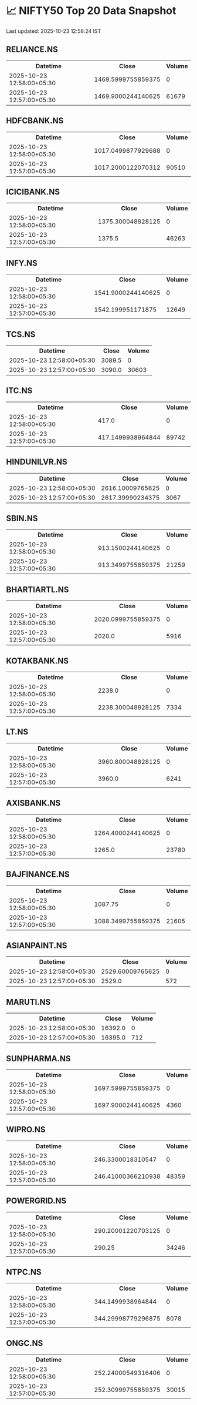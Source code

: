 # 📈 NIFTY50 Top 20 Data Snapshot

Last updated: 2025-10-23 12:58:24 IST

## RELIANCE.NS

<table>
  <tr><th>Datetime</th><th>Close</th><th>Volume</th></tr>
  <tr><td>2025-10-23 12:58:00+05:30</td><td>1469.5999755859375</td><td>0</td></tr>
  <tr><td>2025-10-23 12:57:00+05:30</td><td>1469.9000244140625</td><td>61679</td></tr>
</table>

## HDFCBANK.NS

<table>
  <tr><th>Datetime</th><th>Close</th><th>Volume</th></tr>
  <tr><td>2025-10-23 12:58:00+05:30</td><td>1017.0499877929688</td><td>0</td></tr>
  <tr><td>2025-10-23 12:57:00+05:30</td><td>1017.2000122070312</td><td>90510</td></tr>
</table>

## ICICIBANK.NS

<table>
  <tr><th>Datetime</th><th>Close</th><th>Volume</th></tr>
  <tr><td>2025-10-23 12:58:00+05:30</td><td>1375.300048828125</td><td>0</td></tr>
  <tr><td>2025-10-23 12:57:00+05:30</td><td>1375.5</td><td>46263</td></tr>
</table>

## INFY.NS

<table>
  <tr><th>Datetime</th><th>Close</th><th>Volume</th></tr>
  <tr><td>2025-10-23 12:58:00+05:30</td><td>1541.9000244140625</td><td>0</td></tr>
  <tr><td>2025-10-23 12:57:00+05:30</td><td>1542.199951171875</td><td>12649</td></tr>
</table>

## TCS.NS

<table>
  <tr><th>Datetime</th><th>Close</th><th>Volume</th></tr>
  <tr><td>2025-10-23 12:58:00+05:30</td><td>3089.5</td><td>0</td></tr>
  <tr><td>2025-10-23 12:57:00+05:30</td><td>3090.0</td><td>30603</td></tr>
</table>

## ITC.NS

<table>
  <tr><th>Datetime</th><th>Close</th><th>Volume</th></tr>
  <tr><td>2025-10-23 12:58:00+05:30</td><td>417.0</td><td>0</td></tr>
  <tr><td>2025-10-23 12:57:00+05:30</td><td>417.1499938964844</td><td>89742</td></tr>
</table>

## HINDUNILVR.NS

<table>
  <tr><th>Datetime</th><th>Close</th><th>Volume</th></tr>
  <tr><td>2025-10-23 12:58:00+05:30</td><td>2616.10009765625</td><td>0</td></tr>
  <tr><td>2025-10-23 12:57:00+05:30</td><td>2617.39990234375</td><td>3067</td></tr>
</table>

## SBIN.NS

<table>
  <tr><th>Datetime</th><th>Close</th><th>Volume</th></tr>
  <tr><td>2025-10-23 12:58:00+05:30</td><td>913.1500244140625</td><td>0</td></tr>
  <tr><td>2025-10-23 12:57:00+05:30</td><td>913.3499755859375</td><td>21259</td></tr>
</table>

## BHARTIARTL.NS

<table>
  <tr><th>Datetime</th><th>Close</th><th>Volume</th></tr>
  <tr><td>2025-10-23 12:58:00+05:30</td><td>2020.0999755859375</td><td>0</td></tr>
  <tr><td>2025-10-23 12:57:00+05:30</td><td>2020.0</td><td>5916</td></tr>
</table>

## KOTAKBANK.NS

<table>
  <tr><th>Datetime</th><th>Close</th><th>Volume</th></tr>
  <tr><td>2025-10-23 12:58:00+05:30</td><td>2238.0</td><td>0</td></tr>
  <tr><td>2025-10-23 12:57:00+05:30</td><td>2238.300048828125</td><td>7334</td></tr>
</table>

## LT.NS

<table>
  <tr><th>Datetime</th><th>Close</th><th>Volume</th></tr>
  <tr><td>2025-10-23 12:58:00+05:30</td><td>3960.800048828125</td><td>0</td></tr>
  <tr><td>2025-10-23 12:57:00+05:30</td><td>3960.0</td><td>6241</td></tr>
</table>

## AXISBANK.NS

<table>
  <tr><th>Datetime</th><th>Close</th><th>Volume</th></tr>
  <tr><td>2025-10-23 12:58:00+05:30</td><td>1264.4000244140625</td><td>0</td></tr>
  <tr><td>2025-10-23 12:57:00+05:30</td><td>1265.0</td><td>23780</td></tr>
</table>

## BAJFINANCE.NS

<table>
  <tr><th>Datetime</th><th>Close</th><th>Volume</th></tr>
  <tr><td>2025-10-23 12:58:00+05:30</td><td>1087.75</td><td>0</td></tr>
  <tr><td>2025-10-23 12:57:00+05:30</td><td>1088.3499755859375</td><td>21605</td></tr>
</table>

## ASIANPAINT.NS

<table>
  <tr><th>Datetime</th><th>Close</th><th>Volume</th></tr>
  <tr><td>2025-10-23 12:58:00+05:30</td><td>2529.60009765625</td><td>0</td></tr>
  <tr><td>2025-10-23 12:57:00+05:30</td><td>2529.0</td><td>572</td></tr>
</table>

## MARUTI.NS

<table>
  <tr><th>Datetime</th><th>Close</th><th>Volume</th></tr>
  <tr><td>2025-10-23 12:58:00+05:30</td><td>16392.0</td><td>0</td></tr>
  <tr><td>2025-10-23 12:57:00+05:30</td><td>16395.0</td><td>712</td></tr>
</table>

## SUNPHARMA.NS

<table>
  <tr><th>Datetime</th><th>Close</th><th>Volume</th></tr>
  <tr><td>2025-10-23 12:58:00+05:30</td><td>1697.5999755859375</td><td>0</td></tr>
  <tr><td>2025-10-23 12:57:00+05:30</td><td>1697.9000244140625</td><td>4360</td></tr>
</table>

## WIPRO.NS

<table>
  <tr><th>Datetime</th><th>Close</th><th>Volume</th></tr>
  <tr><td>2025-10-23 12:58:00+05:30</td><td>246.3300018310547</td><td>0</td></tr>
  <tr><td>2025-10-23 12:57:00+05:30</td><td>246.41000366210938</td><td>48359</td></tr>
</table>

## POWERGRID.NS

<table>
  <tr><th>Datetime</th><th>Close</th><th>Volume</th></tr>
  <tr><td>2025-10-23 12:58:00+05:30</td><td>290.20001220703125</td><td>0</td></tr>
  <tr><td>2025-10-23 12:57:00+05:30</td><td>290.25</td><td>34246</td></tr>
</table>

## NTPC.NS

<table>
  <tr><th>Datetime</th><th>Close</th><th>Volume</th></tr>
  <tr><td>2025-10-23 12:58:00+05:30</td><td>344.1499938964844</td><td>0</td></tr>
  <tr><td>2025-10-23 12:57:00+05:30</td><td>344.29998779296875</td><td>8078</td></tr>
</table>

## ONGC.NS

<table>
  <tr><th>Datetime</th><th>Close</th><th>Volume</th></tr>
  <tr><td>2025-10-23 12:58:00+05:30</td><td>252.24000549316406</td><td>0</td></tr>
  <tr><td>2025-10-23 12:57:00+05:30</td><td>252.30999755859375</td><td>30015</td></tr>
</table>

